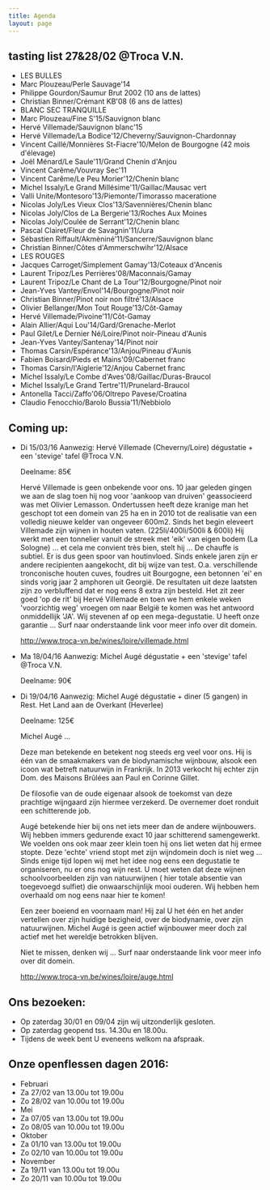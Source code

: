 ```yaml
---
title: Agenda 
layout: page
---
```


tasting list 27&28/02 @Troca V.N.
---------------------------------
* LES BULLES
* Marc Plouzeau/Perle Sauvage'14 
* Philippe Gourdon/Saumur Brut 2002 (10 ans de lattes)
* Christian Binner/Crémant KB'08 (6 ans de lattes)
* BLANC SEC TRANQUILLE
* Marc Plouzeau/Fine S'15/Sauvignon blanc
* Hervé Villemade/Sauvignon blanc'15
* Hervé Villemade/La Bodice'12/Cheverny/Sauvignon-Chardonnay
* Vincent Caillé/Monnières St-Fiacre'10/Melon de Bourgogne (42 mois d'élevage)
* Joël Ménard/Le Saule'11/Grand Chenin d'Anjou
* Vincent Carême/Vouvray Sec'11
* Vincent Carême/Le Peu Morier'12/Chenin blanc
* Michel Issaly/Le Grand Millésime'11/Gaillac/Mausac vert
* Valli Unite/Montesoro'13/Piemonte/Timorasso maceratione
* Nicolas Joly/Les Vieux Clos'13/Savennières/Chenin blanc
* Nicolas Joly/Clos de La Bergerie'13/Roches Aux Moines
* Nicolas Joly/Coulée de Serrant'12/Chenin blanc
* Pascal Clairet/Fleur de Savagnin'11/Jura
* Sébastien Riffault/Akmèniné'11/Sancerre/Sauvignon blanc
* Christian Binner/Côtes d'Ammerschwihr'12/Alsace
* LES ROUGES
* Jacques Carroget/Simplement Gamay'13/Coteaux d'Ancenis
* Laurent Tripoz/Les Perrières'08/Maconnais/Gamay
* Laurent Tripoz/Le Chant de La Tour'12/Bourgogne/Pinot noir
* Jean-Yves Vantey/Envol'14/Bourgogne/Pinot noir
* Christian Binner/Pinot noir non filtré'13/Alsace
* Olivier Bellanger/Mon Tout Rouge'13/Côt-Gamay
* Hervé Villemade/Pivoine'11/Côt-Gamay
* Alain Allier/Aqui Lou'14/Gard/Grenache-Merlot
* Paul Gilet/Le Dernier Né/Loire/Pinot noir-Pineau d'Aunis
* Jean-Yves Vantey/Santenay'14/Pinot noir
* Thomas Carsin/Espérance'13/Anjou/Pineau d'Aunis
* Fabien Boisard/Pieds et Mains'09/Cabernet franc
* Thomas Carsin/l'Aiglerie'12/Anjou Cabernet franc
* Michel Issaly/Le Combe d'Aves'08/Gaillac/Duras-Braucol
* Michel Issaly/Le Grand Tertre'11/Prunelard-Braucol
* Antonella Tacci/Zaffo'06/Oltrepo Pavese/Croatina
* Claudio Fenocchio/Barolo Bussia'11/Nebbiolo



Coming up:
----------
* Di 15/03/16 Aanwezig: Hervé Villemade (Cheverny/Loire) dégustatie + een 'stevige' tafel @Troca V.N.

    Deelname: 85€ 

    Hervé Villemade is geen onbekende voor ons. 10 jaar geleden gingen we aan de slag toen hij nog voor 'aankoop van druiven' geassocieerd was met Olivier Lemasson.
    Ondertussen heeft deze kranige man het geschopt tot een domein van 25 ha en in 2010 tot de realisatie van een volledig nieuwe kelder van ongeveer 600m2.
    Sinds het begin eleveert Villemade zijn wijnen in houten vaten. (225li/400li/500li & 600li) Hij werkt met een tonnelier vanuit de streek met 'eik' 
    van eigen bodem (La Sologne) ... et cela me convient très bien, stelt hij ... 
    De chauffe is subtiel. Er is dus geen spoor van houtinvloed.
    Sinds enkele jaren zijn er andere recipienten aangekocht, dit bij wijze van test. O.a. verschillende tronconische houten cuves, foudres uit Bourgogne,
    een betonnen 'ei' en sinds vorig jaar 2 amphoren uit Georgië. De resultaten uit deze laatsten zijn zo verbluffend dat er nog eens 8 extra zijn besteld.
    Het zit zeer goed 'op de rit' bij Hervé Villemade en toen we hem enkele weken 'voorzichtig weg' vroegen om naar België te komen was het antwoord onmiddellijk 'JA'.
    Wij stevenen af op een mega-degustatie. U heeft onze garantie ... 
    Surf naar onderstaande link voor meer info over dit domein. 
    
    <http://www.troca-vn.be/wines/loire/villemade.html>   

* Ma 18/04/16 Aanwezig: Michel Augé dégustatie + een 'stevige' tafel @Troca V.N.
    
    Deelname: 90€

* Di 19/04/16 Aanwezig: Michel Augé dégustatie + diner (5 gangen) in Rest. Het Land aan de Overkant (Heverlee)
    
    Deelname: 125€
    
    Michel Augé ...
    
    Deze man betekende en betekent nog steeds erg veel voor ons. 
    Hij is één van de smaakmakers van de biodynamische wijnbouw, alsook een icoon wat betreft natuurwijn in Frankrijk.
    In 2013 verkocht hij echter zijn Dom. des Maisons Brûlées aan Paul en Corinne Gillet.
    
    De filosofie van de oude eigenaar alsook de toekomst van deze prachtige wijngaard zijn hiermee verzekerd. De overnemer doet ronduit een schitterende job.
    
    Augé betekende hier bij ons net iets meer dan de andere wijnbouwers. Wij hebben immers gedurende exact 10 jaar schitterend samengewerkt. We voelden ons
    ook maar zeer klein toen hij ons liet weten dat hij ermee stopte. Deze 'echte' vriend stopt met zijn wijndomein doch is niet weg ...
    Sinds enige tijd lopen wij met het idee nog eens een degustatie te organiseren, nu er ons nog wijn rest.
    U moet weten dat deze wijnen schoolvoorbeelden zijn van natuurwijnen ( hier totale absentie van toegevoegd sulfiet) die onwaarschijnlijk mooi ouderen.
    Wij hebben hem overhaald om nog eens naar hier te komen!
    
    Een zeer boeiend en voornaam man! Hij zal U het één en het ander vertellen over zijn huidige bezigheid, over de biodynamie, over zijn natuurwijnen.
    Michel Augé is geen actief wijnbouwer meer doch zal actief met het wereldje betrokken blijven.
    
    Niet te missen, denken wij ...
    Surf naar onderstaande link voor meer info over dit domein. 
    
    <http://www.troca-vn.be/wines/loire/auge.html>     

    
Ons bezoeken:
-------------
* Op zaterdag 30/01 en 09/04 zijn wij uitzonderlijk gesloten.
* Op zaterdag geopend tss. 14.30u en 18.00u.
* Tijdens de week bent U eveneens welkom na afspraak.

Onze openflessen dagen 2016:
----------------------------
* Februari
* Za 27/02 van 13.00u tot 19.00u
* Zo 28/02 van 10.00u tot 19.00u
* Mei
* Za 07/05 van 13.00u tot 19.00u
* Zo 08/05 van 10.00u tot 19.00u
* Oktober
* Za 01/10 van 13.00u tot 19.00u
* Zo 02/10 van 10.00u tot 19.00u
* November
* Za 19/11 van 13.00u tot 19.00u
* Zo 20/11 van 10.00u tot 19.00u


















